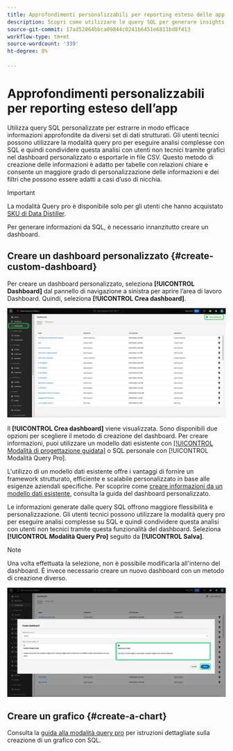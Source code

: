 ```yaml
---
title: Approfondimenti personalizzabili per reporting esteso delle app
description: Scopri come utilizzare le query SQL per generare insights per le dashboard personalizzate.
source-git-commit: 17ad52864bbca09844c0241b6451e6811bd8f413
workflow-type: tm+mt
source-wordcount: '339'
ht-degree: 0%

---
```


# Approfondimenti personalizzabili per reporting esteso dell’app

Utilizza query SQL personalizzate per estrarre in modo efficace informazioni approfondite da diversi set di dati strutturati. Gli utenti tecnici possono utilizzare la modalità query pro per eseguire analisi complesse con SQL e quindi condividere questa analisi con utenti non tecnici tramite grafici nel dashboard personalizzato o esportarle in file CSV. Questo metodo di creazione delle informazioni è adatto per tabelle con relazioni chiare e consente un maggiore grado di personalizzazione delle informazioni e dei filtri che possono essere adatti a casi d’uso di nicchia.

>[!IMPORTANT]
>
>La modalità Query pro è disponibile solo per gli utenti che hanno acquistato [SKU di Data Distiller](../../../query-service/data-distiller/overview.md).

Per generare informazioni da SQL, è necessario innanzitutto creare un dashboard.

## Creare un dashboard personalizzato {#create-custom-dashboard}

Per creare un dashboard personalizzato, seleziona **[!UICONTROL Dashboard]** dal pannello di navigazione a sinistra per aprire l’area di lavoro Dashboard. Quindi, seleziona **[!UICONTROL Crea dashboard]**.

![Inventario del dashboard con l’opzione Crea dashboard evidenziata.](../../images/customizable-insights/create-dashboard.png)

Il **[!UICONTROL Crea dashboard]** viene visualizzata. Sono disponibili due opzioni per scegliere il metodo di creazione del dashboard. Per creare informazioni, puoi utilizzare un modello dati esistente con [[!UICONTROL Modalità di progettazione guidata]](../../user-defined-dashboards.md) o SQL personale con [!UICONTROL Modalità Query Pro].

<!-- Maybe reference Guided design mode in other places on UDD doc. -->

L&#39;utilizzo di un modello dati esistente offre i vantaggi di fornire un framework strutturato, efficiente e scalabile personalizzato in base alle esigenze aziendali specifiche. Per scoprire come [creare informazioni da un modello dati esistente](../../user-defined-dashboards.md#create-widget), consulta la guida del dashboard personalizzato.

Le informazioni generate dalle query SQL offrono maggiore flessibilità e personalizzazione. Gli utenti tecnici possono utilizzare la modalità query pro per eseguire analisi complesse su SQL e quindi condividere questa analisi con utenti non tecnici tramite questa funzionalità del dashboard. Seleziona **[!UICONTROL Modalità Query Pro]** seguito da **[!UICONTROL Salva]**.

>[!NOTE]
>
>Una volta effettuata la selezione, non è possibile modificarla all&#39;interno del dashboard. È invece necessario creare un nuovo dashboard con un metodo di creazione diverso.

![Il [!UICONTROL Crea dashboard] finestra di dialogo con modalità Query pro e Salva evidenziate.](../../images/customizable-insights/query-pro-mode.png)

## Creare un grafico {#create-a-chart}

Consulta la [guida alla modalità query pro](./query-pro-mode.md) per istruzioni dettagliate sulla creazione di un grafico con SQL.

